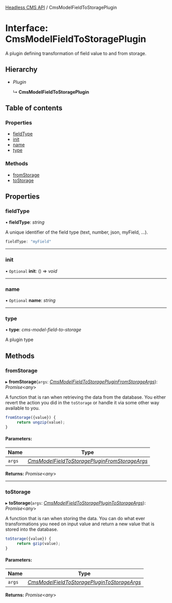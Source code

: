 [Headless CMS API](../index) / CmsModelFieldToStoragePlugin

# Interface: CmsModelFieldToStoragePlugin

A plugin defining transformation of field value to and from storage.

## Hierarchy

* *Plugin*

  ↳ **CmsModelFieldToStoragePlugin**

## Table of contents

### Properties

- [fieldType](cmsmodelfieldtostorageplugin#fieldtype)
- [init](cmsmodelfieldtostorageplugin#init)
- [name](cmsmodelfieldtostorageplugin#name)
- [type](cmsmodelfieldtostorageplugin#type)

### Methods

- [fromStorage](cmsmodelfieldtostorageplugin#fromstorage)
- [toStorage](cmsmodelfieldtostorageplugin#tostorage)

## Properties

### fieldType

• **fieldType**: *string*

A unique identifier of the field type (text, number, json, myField, ...).

```ts
fieldType: "myField"
```

___

### init

• `Optional` **init**: () => *void*

___

### name

• `Optional` **name**: *string*

___

### type

• **type**: *cms-model-field-to-storage*

A plugin type

## Methods

### fromStorage

▸ **fromStorage**(`args`: [*CmsModelFieldToStoragePluginFromStorageArgs*](cmsmodelfieldtostoragepluginfromstorageargs)): *Promise*<*any*\>

A function that is ran when retrieving the data from the database. You either revert the action you did in the `toStorage` or handle it via some other way available to you.

```ts
fromStorage({value}) {
     return ungzip(value);
}
```

#### Parameters:

Name | Type |
------ | ------ |
`args` | [*CmsModelFieldToStoragePluginFromStorageArgs*](cmsmodelfieldtostoragepluginfromstorageargs) |

**Returns:** *Promise*<*any*\>

___

### toStorage

▸ **toStorage**(`args`: [*CmsModelFieldToStoragePluginToStorageArgs*](cmsmodelfieldtostorageplugintostorageargs)): *Promise*<*any*\>

A function that is ran when storing the data. You can do what ever transformations you need on input value and return a new value that is stored into the database.

```ts
toStorage({value}) {
     return gzip(value);
}
```

#### Parameters:

Name | Type |
------ | ------ |
`args` | [*CmsModelFieldToStoragePluginToStorageArgs*](cmsmodelfieldtostorageplugintostorageargs) |

**Returns:** *Promise*<*any*\>
